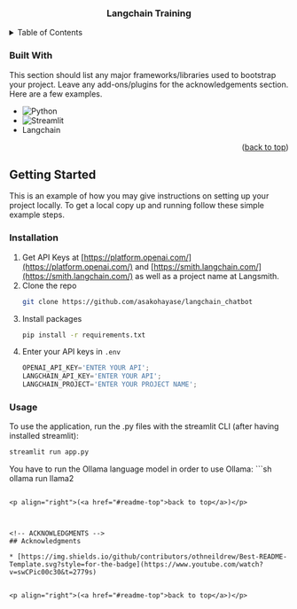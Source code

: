 
<a name="readme-top"></a>

<div align="center">
  <h3 align="center">Langchain Training</h3>
</div>



<!-- TABLE OF CONTENTS -->
<details>
  <summary>Table of Contents</summary>
  <ol>
    <li>
      <ul>
        <li><a href="#built-with">Built With</a></li>
      </ul>
    </li>
    <li>
      <a href="#getting-started">Getting Started</a>
      <ul>
        <li><a href="#installation">Installation</a></li>
      </ul>
    </li>
    <li><a href="#acknowledgments">Acknowledgments</a></li>
  </ol>
</details>



### Built With

This section should list any major frameworks/libraries used to bootstrap your project. Leave any add-ons/plugins for the acknowledgements section. Here are a few examples.

* ![Python](https://img.shields.io/badge/python-3670A0?style=for-the-badge&logo=python&logoColor=ffdd54)
* ![Streamlit](https://img.shields.io/badge/streamlit-%23FFFFFF.svg?style=for-the-badge&logo=streamlit&logoColor=FF4B4B)
* Langchain

<p align="right">(<a href="#readme-top">back to top</a>)</p>



<!-- GETTING STARTED -->
## Getting Started

This is an example of how you may give instructions on setting up your project locally.
To get a local copy up and running follow these simple example steps.


### Installation

1. Get API Keys at [https://platform.openai.com/](https://platform.openai.com/) and [https://smith.langchain.com/](https://smith.langchain.com/) as well as a project name at Langsmith.
2. Clone the repo
   ```sh
   git clone https://github.com/asakohayase/langchain_chatbot
   ```
3. Install packages
   ```sh
   pip install -r requirements.txt 
   ```
4. Enter your API keys in `.env`
   ```js
   OPENAI_API_KEY='ENTER YOUR API';
   LANGCHAIN_API_KEY='ENTER YOUR API';
   LANGCHAIN_PROJECT='ENTER YOUR PROJECT NAME';
   ```

### Usage
To use the application, run the .py files with the streamlit CLI (after having installed streamlit):
 ```sh
streamlit run app.py
  ```
You have to run the Ollama language model in order to use Ollama:
    ```sh
   ollama run llama2
   ```

<p align="right">(<a href="#readme-top">back to top</a>)</p>



<!-- ACKNOWLEDGMENTS -->
## Acknowledgments

* [https://img.shields.io/github/contributors/othneildrew/Best-README-Template.svg?style=for-the-badge](https://www.youtube.com/watch?v=swCPic00c30&t=2779s)


<p align="right">(<a href="#readme-top">back to top</a>)</p>
